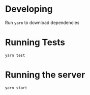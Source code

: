 Developing
==

Run `yarn` to download dependencies


Running Tests
==
`yarn test`

Running the server
==
`yarn start`
